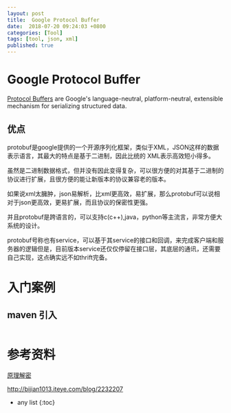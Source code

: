 ```yaml
---
layout: post
title:  Google Protocol Buffer
date:  2018-07-20 09:24:03 +0800
categories: [Tool]
tags: [tool, json, xml]
published: true
---
```


# Google Protocol Buffer

[Protocol Buffers](https://github.com/google/protobuf) are Google's language-neutral, platform-neutral, 
extensible mechanism for serializing structured data. 

## 优点

protobuf是google提供的一个开源序列化框架，类似于XML，JSON这样的数据表示语言，其最大的特点是基于二进制，因此比统的 XML表示高效短小得多。

虽然是二进制数据格式，但并没有因此变得复杂，可以很方便的对其基于二进制的协议进行扩展，且很方便的能让新版本的协议兼容老的版本。

如果说xml太臃肿，json易解析，比xml更高效，易扩展，那么protobuf可以说相对于json更高效，更易扩展，而且协议的保密性更强。

并且protobuf是跨语言的，可以支持c(c++),java，python等主流言，非常方便大系统的设计。

protobuf号称也有service，可以基于其service的接口和回调，来完成客户端和服务器的逻辑但是，目前版本service还仅仅停留在接口层，其底层的通讯，还需要自己实现，这点确实远不如thrift完备。

# 入门案例

## maven 引入

```xml

```

# 参考资料

[原理解密](http://blog.csdn.net/carson_ho/article/details/70568606)

http://bijian1013.iteye.com/blog/2232207

* any list
{:toc}

